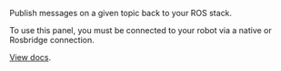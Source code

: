 Publish messages on a given topic back to your ROS stack.

To use this panel, you must be connected to your robot via a native or Rosbridge connection.

[View docs](https://foxglove.dev/docs/panels/publish).
